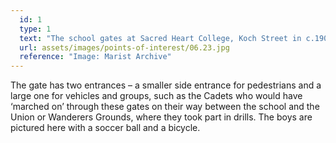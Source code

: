 ```yaml
---
  id: 1
  type: 1
  text: "The school gates at Sacred Heart College, Koch Street in c.1906. The Marist ‘AM’ monogram is visible at the centre of the gate. AM represents Ad Mariam, a shortened form of Ad Jesum per Mariam (to Jesus through Mary), the Marist motto. "
  url: assets/images/points-of-interest/06.23.jpg
  reference: "Image: Marist Archive"
---
```

The gate has two entrances – a smaller side entrance for pedestrians and a large one for vehicles and groups, such as the Cadets who would have ‘marched on’ through these gates on their way between the school and the Union or Wanderers Grounds, where they took part in drills. The boys are pictured here with a soccer ball and a bicycle. 
